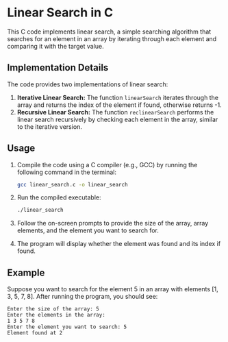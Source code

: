 # Linear Search in C

This C code implements linear search, a simple searching algorithm that searches for an element in an array by iterating through each element and comparing it with the target value.

## Implementation Details

The code provides two implementations of linear search:
1. **Iterative Linear Search:** The function `linearSearch` iterates through the array and returns the index of the element if found, otherwise returns -1.
2. **Recursive Linear Search:** The function `reclinearSearch` performs the linear search recursively by checking each element in the array, similar to the iterative version.

## Usage

1. Compile the code using a C compiler (e.g., GCC) by running the following command in the terminal:

    ```bash
    gcc linear_search.c -o linear_search
    ```

2. Run the compiled executable:

    ```bash
    ./linear_search
    ```

3. Follow the on-screen prompts to provide the size of the array, array elements, and the element you want to search for.

4. The program will display whether the element was found and its index if found.

## Example

Suppose you want to search for the element 5 in an array with elements [1, 3, 5, 7, 8]. After running the program, you should see:

```
Enter the size of the array: 5   
Enter the elements in the array:   
1 3 5 7 8   
Enter the element you want to search: 5   
Element found at 2
```
